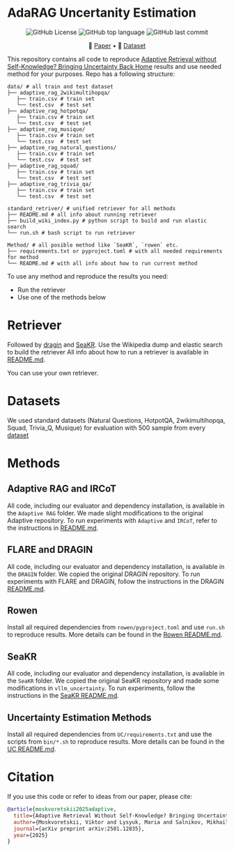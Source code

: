 # AdaRAG Uncertanity Estimation
<p align="center">
   <img alt="GitHub License" src="https://img.shields.io/github/license/s-nlp/AdaRAGUE">
   <img alt="GitHub top language" src="https://img.shields.io/github/languages/top/s-nlp/AdaRAGUE">
   <img alt="GitHub last commit" src="https://img.shields.io/github/last-commit/s-nlp/AdaRAGUE">
</p>

<p align="center">
📃 <a href="https://arxiv.org/abs/2501.12835" target="_self">Paper</a> • 🤗 <a href="/data/" target="_self">Dataset</a>  
</p>

This repository contains all code to reproduce [Adaptive Retrieval without Self-Knowledge? Bringing Uncertainty Back Home](https://arxiv.org/abs/2501.12835) results and use needed method for your purposes. Repo has a following structure:

```plain
data/ # all train and test dataset
├── adaptive_rag_2wikimultihopqa/
   ├── train.csv # train set
   └── test.csv  # test set
├── adaptive_rag_hotpotqa/
   ├── train.csv # train set
   └── test.csv  # test set
├── adaptive_rag_musique/
   ├── train.csv # train set
   └── test.csv  # test set
├── adaptive_rag_natural_questions/
   ├── train.csv # train set
   └── test.csv  # test set
├── adaptive_rag_squad/
   ├── train.csv # train set
   └── test.csv  # test set
├── adaptive_rag_trivia_qa/
   ├── train.csv # train set
   └── test.csv  # test set

standard_retriver/ # unified retriever for all methods
├── README.md # all info about running retriever
├── build_wiki_index.py # python script to build and run elastic search
└── run.sh # bash script to run retriever

Method/ # all posible method like `SeaKR`, `rowen` etc.
├── requirements.txt or pyproject.toml # with all needed requirements for method
└── README.md # with all info about how to run current method
```

To use any method and reproduce the results you need:
* Run the retriever
* Use one of the methods below

# Retriever
Followed by [dragin](https://github.com/oneal2000/DRAGIN) and [SeaKR](https://github.com/THU-KEG/SeaKR). Use the Wikipedia dump and elastic search to build the retriever
All info about how to run a retriever is available in [README.md](./standard_retriever/README.md).

You can use your own retriever.

# Datasets

We used standard datasets (Natural Questions, HotpotQA, 2wikimultihopqa, Squad, Trivia_Q, Musique) for evaluation with 500 sample from every [dataset](./data/)

# Methods

## Adaptive RAG and IRCoT

All code, including our evaluator and dependency installation, is available in the `Adaptive RAG` folder. We made slight modifications to the original Adaptive repository. To run experiments with `Adaptive` and `IRCoT`, refer to the instructions in [README.md](./Adaptive_Rag/README.md).

## FLARE and DRAGIN

All code, including our evaluator and dependency installation, is available in the `DRAGIN` folder. We copied the original DRAGIN repository. To run experiments with FLARE and DRAGIN, follow the instructions in the DRAGIN [README.md](./dragin/README.md).

## Rowen

Install all required dependencies from `rowen/pyproject.toml` and use `run.sh` to reproduce results. More details can be found in the [Rowen README.md](./rowen/README.md).

## SeaKR

All code, including our evaluator and dependency installation, is available in the `SeaKR` folder. We copied the original SeaKR repository and made some modifications in `vllm_uncertainty`. To run experiments, follow the instructions in the [SeaKR README.md](./SeaKR/README.md).

## Uncertainty Estimation Methods

Install all required dependencies from `UC/requirements.txt` and use the scripts from `bin/*.sh` to reproduce results. More details can be found in the [UC README.md](./UC/README.md).

# Citation
If you use this code or refer to ideas from our paper, please cite:

```bibtex
@article{moskvoretskii2025adaptive,
  title={Adaptive Retrieval Without Self-Knowledge? Bringing Uncertainty Back Home},
  author={Moskvoretskii, Viktor and Lysyuk, Maria and Salnikov, Mikhail and Ivanov, Nikolay and Pletenev, Sergey and Galimzianova, Daria and Krayko, Nikita and Konovalov, Vasily and Nikishina, Irina and Panchenko, Alexander},
  journal={arXiv preprint arXiv:2501.12835},
  year={2025}
}
```
